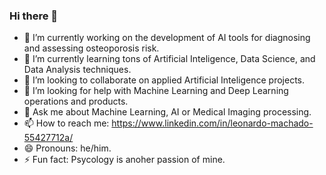 ### Hi there 👋

- 🔭 I’m currently working on the development of AI tools for diagnosing and assessing osteoporosis risk. 
- 🌱 I’m currently learning tons of Artificial Inteligence, Data Science, and Data Analysis techniques.
- 👯 I’m looking to collaborate on applied Artificial Inteligence projects.
- 🤔 I’m looking for help with Machine Learning and Deep Learning operations and products.
- 💬 Ask me about Machine Learning, AI or Medical Imaging processing.
- 📫 How to reach me: https://www.linkedin.com/in/leonardo-machado-55427712a/
- 😄 Pronouns: he/him.
- ⚡ Fun fact: Psycology is anoher passion of mine.
